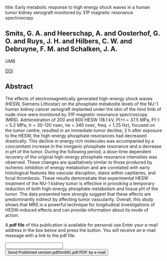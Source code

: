 title: Early metabolic response to high energy shock waves in a human tumor kidney xenograft monitored by 31P magnetic resonance spectroscopy

## Smits, G. A. and Heerschap, A. and Oosterhof, G. O. and Ruys, J. H. and Hilbers, C. W. and Debruyne, F. M. and Schalken, J. A.
UMB

<a href="https://doi.org/10.1016/0301-5629(91)90162-P">DOI</a>

## Abstract
The effects of electromagnetically generated high-energy shock waves (HESW, Siemens Lithostar) on the phosphate metabolite levels of the NU-1 human kidney cancer xenograft implanted under the skin of the hind limb of nude mice were monitored by 31P magnetic resonance spectroscopy (MRS). Administration of 200 and 800 HESW (18.1 kV, P(+) = 37.5 MPa, P(-) = 5.2 MPa, tr = 30-120 nsec, tw = 340 nsec, freq. = 1.25 Hz), focused on the tumor centre, resulted in an immediate tumor decline; 2 h after exposure to the HESW, the high-energy phosphate resonances had decreased drastically. This decline in energy rich molecules was accompanied by a concomitant increase in the inorganic phosphate resonance and a decrease in pH of the tumor. During the following period, a dose-time dependent recovery of the original high-energy phosphate resonance intensities was observed. These changes are qualitatively similar to those produced by ischemic inhibition of energy metabolism and are correlated with early histological features like vascular disruption, stasis within capillaries, and focal thrombosis. These results demonstrate that experimental HESW treatment of the NU-1 kidney tumor is effective in provoking a temporary reduction of both high-energy phosphate metabolism and tissue pH of the tumor. The data presented here strongly suggest that these effects are predominantly indirect by affecting tumor vascularity. Overall, this study shows that MRS is a powerful technique for longitudinal investigations of HESW-induced effects and can provide information about its mode of action.

A <b>pdf file</b> of this publication is available for personal use.Enter your e-mail address in the box below and press the button. You will receive an e-mail message with a link to the pdf file.
<form action="sender.php">  <input type="text" name="email">  <input type="submit" value="Send Published version:pdfSmit91.pdf:PDF by e-mail"></form>